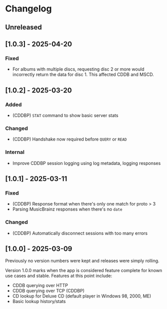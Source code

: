 # Changelog

<!--
Each new version should contain a heading with the version and release date.

Sub-headings should group changes by type. Types are:

* `Added`      - for new features.
* `Changed`    - for changes in existing functionality.
* `Deprecated` - for soon-to-be removed features.
* `Removed`    - for now removed features.
* `Fixed`      - for any bug fixes.
* `Security`   - in case of vulnerabilities.
-->


Unreleased
----------

[1.0.3] - 2025-04-20
--------------------

### Fixed

* For albums with multiple discs, requesting disc 2 or more would incorrectly
  return the data for disc 1. This affected CDDB and MSCD.

[1.0.2] - 2025-03-20
--------------------

### Added

* (CDDBP) `STAT` command to show basic server stats

### Changed

* (CDDBP) Handshake now required before `QUERY` or `READ`

### Internal

* Improve CDDBP session logging using log metadata, logging responses

[1.0.1] - 2025-03-11
--------------------

### Fixed

* (CDDBP) Response format when there's only one match for proto > 3
* Parsing MusicBrainz responses when there's no `date`

### Changed

* (CDDBP) Automatically disconnect sessions with too many errors

[1.0.0] - 2025-03-09
--------------------

Previously no version numbers were kept and releases were simply rolling.

Version 1.0.0 marks when the app is considered feature complete for known use cases
and stable. Features at this point include:

* CDDB querying over HTTP
* CDDB querying over TCP (CDDBP)
* CD lookup for Deluxe CD (default player in Windows 98, 2000, ME)
* Basic lookup history/stats
